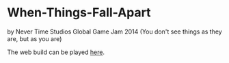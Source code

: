 # When-Things-Fall-Apart
by Never Time Studios
Global Game Jam 2014 (You don't see things as they are, but as you are)

The web build can be played [here](https://dl.dropboxusercontent.com/u/105401308/wtfa/wtfa_web.html).
